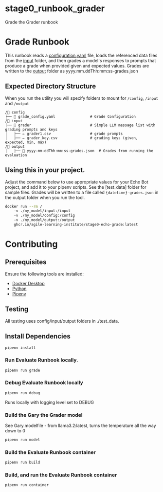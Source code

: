# stage0_runbook_grader
Grade the Grader runbook

# Grade Runbook
This runbook reads a [configuration.yaml](./test_data/config/grade_config.yaml) file, loads the referenced data files from the [input](./test_data/input/) folder, and then grades a model's responses to prompts that produce a grade when provided given and expected values. Grades are written to the [output](./test_data/output/) folder as yyyy.mm.ddThh:mm:ss-grades.json

## Expected Directory Structure
When you run the utility you will specify folders to mount for ``/config``, ``/input`` and ``/output``
```text
/📁 config
├── 📝 grade_config.yaml                # Grade Configuration
/📁 input
│── 📁 grader                           # Simple LLM message list with grading prompts and keys
│   ├── ✏️ grader1.csv                  # grade prompts
│   ├── ✏️ grader_key.csv               # grading keys (given, expected, min, max)
/📁 output
│   ├── 📀 yyyy-mm-ddThh:mm:ss-grades.json  # Grades from running the evaluation
```

## Using this in your project. 
Adjust the command below to use appropriate values for your Echo Bot project, and add it to your pipenv scripts. See the [test_data] folder for sample files. Grades will be written to a file called ``{datetime}-grades.json`` in the output folder when you run the tool. 

```bash
docker run --rm /
    -v ./my_model/input:/input
    -v ./my_model/config:/config
    -v ./my_model/output:/output
    ghcr.io/agile-learning-institute/stage0-echo-grade:latest
```

# Contributing

## Prerequisites

Ensure the following tools are installed:
- [Docker Desktop](https://www.docker.com/products/docker-desktop/)
- [Python](https://www.python.org/downloads/)
- [Pipenv](https://pipenv.pypa.io/en/latest/installation.html)

## Testing
All testing uses config/input/output folders in ./test_data.

## Install Dependencies
```bash
pipenv install
```

### Run Evaluate Runbook locally.
```bash
pipenv run grade
```

### Debug Evaluate Runbook locally
```bash
pipenv run debug
```
Runs locally with logging level set to DEBUG

### Build the Gary the Grader model
See Gary.modelfile - from llama3.2:latest, turns the temperature all the way down to 0
```bash
pipenv run model
```

### Build the Evaluate Runbook container
```bash
pipenv run build
```

### Build, and run the Evaluate Runbook container
```bash
pipenv run container
```